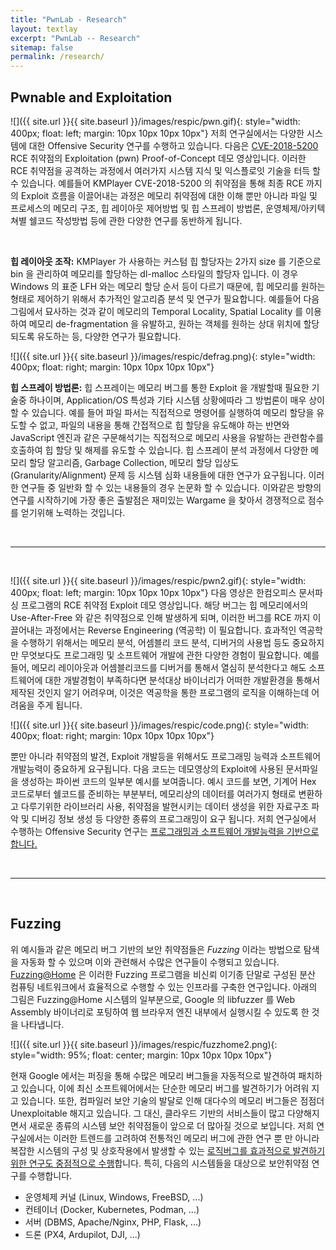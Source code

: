 ```yaml
---
title: "PwnLab - Research"
layout: textlay
excerpt: "PwnLab -- Research"
sitemap: false
permalink: /research/
---
```


## Pwnable and Exploitation

![]({{ site.url }}{{ site.baseurl }}/images/respic/pwn.gif){: style="width: 400px; float: left; margin: 10px 10px 10px 10px"}  저희 연구실에서는 다양한 시스템에 대한 Offensive Security 연구를 수행하고 있습니다. 다음은 [CVE-2018-5200](https://www.boho.or.kr/krcert/secNoticeView.do?bulletin_writing_sequence=30113) RCE 취약점의 Exploitation (pwn) Proof-of-Concept 데모 영상입니다. 이러한 RCE 취약점을 공격하는 과정에서 여러가지 시스템 지식 및 익스플로잇 기술을 터득 할 수 있습니다. 예를들어 KMPlayer CVE-2018-5200 의 취약점을 통해 최종 RCE 까지의 Exploit 흐름을 이끌어내는 과정은 
메모리 취약점에 대한 이해 뿐만 아니라 파일 및 프로세스의 메모리 구조, 힙 레이아웃 제어방법 및 힙 스프레이 방법론, 운영체제/아키텍쳐별 쉘코드 작성방법 등에 관한 다양한 연구를 동반하게 됩니다.

<br>

**힙 레이아웃 조작:** KMPlayer 가 사용하는 커스텀 힙 할당자는 2가지 size 를 기준으로 bin 을 관리하여 메모리를 할당하는 dl-malloc 스타일의 할당자 입니다. 이 경우 Windows 의 표준 LFH 와는 메모리 할당 순서 등이 다르기 때문에, 힙 메모리를 원하는 형태로 제어하기 위해서 추가적인 알고리즘 분석 및 연구가 필요합니다. 예를들어 다음 그림에서 묘사하는 것과 같이 메모리의 Temporal Locality, Spatial Locality 를 이용하여 메모리 de-fragmentation 을 유발하고, 원하는 객체를 원하는 상대 위치에 할당되도록 유도하는 등, 다양한 연구가 필요합니다.

![]({{ site.url }}{{ site.baseurl }}/images/respic/defrag.png){: style="width: 400px; float: right; margin: 10px 10px 10px 10px"}

**힙 스프레이 방법론:** 힙 스프레이는 메모리 버그를 통한 Exploit 을 개발할때 필요한 기술중 하나이며, Application/OS 특성과 기타 시스템 상황에따라 그 방법론이 매우 상이할 수 있습니다. 예를 들어 파일 파서는 직접적으로 명령어를 실행하여 메모리 할당을 유도할 수 없고, 파일의 내용을 통해 간접적으로 힙 할당을 유도해야 하는 반면와 JavaScript 엔진과 같은 구문해석기는 직접적으로 메모리 사용을 유발하는 관련함수를 호출하여 힙 할당 및 해제를 유도할 수 있습니다. 힙 스프레이 분석 과정에서 다양한 메모리 할당 알고리즘, Garbage Collection, 메모리 할당 입상도 (Granularity/Alignment) 문제 등 시스템 심화 내용들에 대한 연구가 요구됩니다. 이러한 연구들 중 일반화 할 수 있는 내용들의 경우 논문화 할 수 있습니다. 이와같은 방향의 연구를 시작하기에 가장 좋은 출발점은 재미있는 Wargame 을 찾아서 경쟁적으로 점수를 얻기위해 노력하는 것입니다.

<br>
<hr>
<br>

![]({{ site.url }}{{ site.baseurl }}/images/respic/pwn2.gif){: style="width: 400px; float: left; margin: 10px 10px 10px 10px"}
다음 영상은 한컴오피스 문서파싱 프로그램의 RCE 취약점 Exploit 데모 영상입니다. 해당 버그는 힙 메모리에서의 Use-After-Free 와 같은
취약점으로 인해 발생하게 되며, 이러한 버그를 RCE 까지 이끌어내는 과정에서는 Reverse Engineering (역공학) 이 필요합니다. 효과적인
역공학을 수행하기 위해서는 메모리 분석, 어셈블리 코드 분석, 디버거의 사용법 등도 중요하지만 무엇보다도 프로그래밍 및 소프트웨어 개발에 관한 다양한 경험이 필요합니다.
예를 들어, 메모리 레이아웃과 어셈블리코드를 디버거를 통해서 열심히 분석한다고 해도 소프트웨어에 대한 개발경험이 부족하다면
분석대상 바이너리가 어떠한 개발환경을 통해서 제작된 것인지 알기 어려우며, 이것은 역공학을 통한 프로그램의 로직을
이해하는데 어려움을 주게 됩니다.

![]({{ site.url }}{{ site.baseurl }}/images/respic/code.png){: style="width: 400px; float: right; margin: 10px 10px 10px 10px"}

뿐만 아니라 취약점의 발견, Exploit 개발등을 위해서도 프로그래밍 능력과 소프트웨어 개발능력이 중요하게 요구됩니다. 
다음 코드는 데모영상의 Exploit에 사용된 문서파일을 생성하는 파이썬 코드의 일부분 예시를 보여줍니다. 
예시 코드를 보면, 기계어 Hex 코드로부터 쉘코드를 준비하는 부분부터, 메모리상의 데이터를 여러가지 형태로 변환하고 다루기위한 
라이브러리 사용, 취약점을 발현시키는 데이터 생성을 위한 자료구조 파악 및 디버깅 정보 생성 등 
다양한 종류의 프로그래밍이 요구 됩니다.
저희 연구실에서 수행하는 Offensive Security 연구는 <U>프로그래밍과 소프트웨어 개발능력을 기반으로 합니다.</U> 

<br>
<hr>
<br>

## Fuzzing

위 예시들과 같은 메모리 버그 기반의 보안 취약점들은 <i>Fuzzing</i> 이라는 방법으로 탐색을 자동화 할 수 있으며 이와 관련해서 수많은
연구들이 수행되고 있습니다. [Fuzzing@Home](http://fuzzcoin.gtisc.gatech.edu:8000) 은 이러한 Fuzzing 프로그램을
비신뢰 이기종 단말로 구성된 분산 컴퓨팅 네트워크에서 효율적으로 수행할 수 있는 인프라를 구축한 연구입니다. 아래의 그림은
Fuzzing@Home 시스템의 일부분으로, Google 의 libfuzzer 를 Web Assembly 바이너리로 포팅하여 웹 브라우저 엔진 내부에서
실행시킬 수 있도록 한 것을 나타냅니다.

![]({{ site.url }}{{ site.baseurl }}/images/respic/fuzzhome2.png){: style="width: 95%; float: center; margin: 10px 10px 10px 10px"}


현재 Google 에서는 퍼징을 통해 수많은 메모리 버그들을 자동적으로 발견하여 패치하고 있습니다, 이에 최신 소프트웨어에서는
단순한 메모리 버그를 발견하기가 어려워 지고 있습니다. 또한, 컴파일러 보안 기술의 발달로 인해 대다수의 메모리 버그들은 점점더
Unexploitable 해지고 있습니다. 그 대신, 클라우드 기반의 서비스들이 많고 다양해지면서 새로운 종류의 시스템 보안 취약점들이
앞으로 더 많아질 것으로 보입니다. 저희 연구실에서는 이러한 트렌드를 고려하여 전통적인 메모리 버그에 관한 연구 뿐 만 아니라
복잡한 시스템의 구성 및 상호작용에서 발생할 수 있는 <U>로직버그를 효과적으로 발견하기 위한 연구도 중점적으로 수행</u>합니다.
특히, 다음의 시스템들을 대상으로 보안취약점 연구를 수행합니다.
* 운영체제 커널 (Linux, Windows, FreeBSD, ...)
* 컨테이너 (Docker, Kubernetes, Podman, ...)
* 서버 (DBMS, Apache/Nginx, PHP, Flask, ...)
* 드론 (PX4, Ardupilot, DJI, ...)







